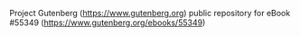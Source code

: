 Project Gutenberg (https://www.gutenberg.org) public repository for
eBook #55349 (https://www.gutenberg.org/ebooks/55349)
